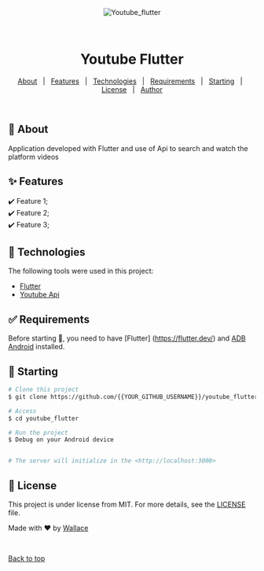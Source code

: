 <div align="center" id="top"> 
  <img src="./.github/app.gif" alt="Youtube_flutter" />

  &#xa0;

  <!-- <a href="https://youtube_flutter.netlify.app">Demo</a> -->
</div>

<h1 align="center">Youtube Flutter</h1>

<!-- Status -->

<!-- <h4 align="center"> 
	🚧  Youtube_flutter 🚀 Under construction...  🚧
</h4> 

<hr> -->

<p align="center">
  <a href="#dart-about">About</a> &#xa0; | &#xa0; 
  <a href="#sparkles-features">Features</a> &#xa0; | &#xa0;
  <a href="#rocket-technologies">Technologies</a> &#xa0; | &#xa0;
  <a href="#white_check_mark-requirements">Requirements</a> &#xa0; | &#xa0;
  <a href="#checkered_flag-starting">Starting</a> &#xa0; | &#xa0;
  <a href="#memo-license">License</a> &#xa0; | &#xa0;
  <a href="https://github.com/{{YOUR_GITHUB_USERNAME}}" target="_blank">Author</a>
</p>

<br>

## :dart: About ##

Application developed with Flutter and use of Api to search and watch the platform videos

## :sparkles: Features ##

:heavy_check_mark: Feature 1;\
:heavy_check_mark: Feature 2;\
:heavy_check_mark: Feature 3;

## :rocket: Technologies ##

The following tools were used in this project:

- [Flutter](https://flutter.dev/)
- [Youtube Api](https://pub.dev/packages/youtube_explode_dart)

## :white_check_mark: Requirements ##

Before starting :checkered_flag:, you need to have [Flutter] (https://flutter.dev/)  and [ADB Android](https://developer.android.com/studio/command-line/adb?hl=pt-br) installed.

## :checkered_flag: Starting ##

```bash
# Clone this project
$ git clone https://github.com/{{YOUR_GITHUB_USERNAME}}/youtube_flutter

# Access
$ cd youtube_flutter

# Run the project
$ Debug on your Android device


# The server will initialize in the <http://localhost:3000>
```

## :memo: License ##

This project is under license from MIT. For more details, see the [LICENSE](LICENSE.md) file.


Made with :heart: by <a href="https://github.com/wallacewolv" target="_blank"> Wallace</a>

&#xa0;

<a href="#top">Back to top</a>
